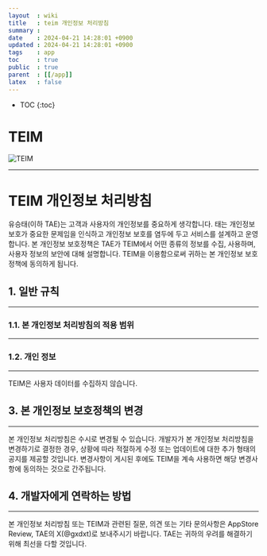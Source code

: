 ```yaml
---
layout  : wiki
title   : teim 개인정보 처리방침
summary : 
date    : 2024-04-21 14:28:01 +0900
updated : 2024-04-21 14:28:01 +0900
tags    : app
toc     : true
public  : true
parent  : [[/app]] 
latex   : false
---
```

* TOC
{:toc}

# TEIM 
![TEIM](https://github.com/gxdxt/gxdxt.github.io/assets/69609972/81aa1c85-7f27-467b-a608-173e32842bb5)

***


# TEIM 개인정보 처리방침

유승태(이하 TAE)는 고객과 사용자의 개인정보를 중요하게 생각합니다. 태는 개인정보 보호가 중요한 문제임을 인식하고 개인정보 보호를 염두에 두고 서비스를 설계하고 운영합니다. 본 개인정보 보호정책은 TAE가 TEIM에서 어떤 종류의 정보를 수집, 사용하며, 사용자 정보의 보안에 대해 설명합니다. TEIM을 이용함으로써 귀하는 본 개인정보 보호정책에 동의하게 됩니다.

## 1. 일반 규칙

---

### 1.1. 본 개인정보 처리방침의 적용 범위

---

### 1.2. 개인 정보

---

TEIM은 사용자 데이터를 수집하지 않습니다.

## 3. 본 개인정보 보호정책의 변경

---

본 개인정보 처리방침은 수시로 변경될 수 있습니다. 개발자가 본 개인정보 처리방침을 변경하기로 결정한 경우, 상황에 따라 적절하게 수정 또는 업데이트에 대한 추가 형태의 공지를 제공할 것입니다. 변경사항이 게시된 후에도 TEIM을 계속 사용하면 해당 변경사항에 동의하는 것으로 간주됩니다.

## 4. 개발자에게 연락하는 방법

---

본 개인정보 처리방침 또는 TEIM과 관련된 질문, 의견 또는 기타 문의사항은 AppStore Review, TAE의 X(@gxdxt)로 보내주시기 바랍니다. TAE는 귀하의 우려를 해결하기 위해 최선을 다할 것입니다.
